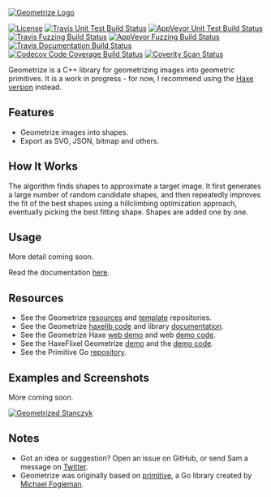 [![Geometrize Logo](https://github.com/Tw1ddle/geometrize-lib/blob/master/screenshots/geometrize_logo.gif?raw=true "Geometrize library logo animation")](https://github.com/Tw1ddle/geometrize-lib)

[![License](http://img.shields.io/:license-mit-blue.svg?style=flat-square)](https://github.com/Tw1ddle/geometrize-lib/blob/master/LICENSE)
[![Travis Unit Test Build Status](https://img.shields.io/travis/Tw1ddle/geometrize-lib-unit-tests.svg?style=flat-square)](https://travis-ci.org/Tw1ddle/geometrize-lib-unit-tests)
[![AppVeyor Unit Test Build Status](https://ci.appveyor.com/api/projects/status/github/Tw1ddle/geometrize-lib-unit-tests?branch=master&svg=true)](https://ci.appveyor.com/project/Tw1ddle/geometrize-lib-unit-tests)
[![Travis Fuzzing Build Status](https://img.shields.io/travis/Tw1ddle/geometrize-lib-fuzzing.svg?style=flat-square)](https://travis-ci.org/Tw1ddle/geometrize-lib-fuzzing)
[![AppVeyor Fuzzing Build Status](https://ci.appveyor.com/api/projects/status/26948orxo4ewtjrw?svg=true)](https://ci.appveyor.com/project/Tw1ddle/geometrize-lib-fuzzing)
[![Travis Documentation Build Status](https://img.shields.io/travis/Tw1ddle/geometrize-lib-docs.svg?style=flat-square)](https://travis-ci.org/Tw1ddle/geometrize-lib-docs)
[![Codecov Code Coverage Build Status](https://codecov.io/github/Tw1ddle/geometrize-lib-unit-tests/coverage.svg?branch=master)](https://codecov.io/github/Tw1ddle/geometrize-lib-unit-tests?branch=master)
[![Coverity Scan Status](https://scan.coverity.com/projects/12991/badge.svg)](https://scan.coverity.com/projects/geometrize)

Geometrize is a C++ library for geometrizing images into geometric primitives. It is a work in progress - for now, I recommend using the [Haxe version](https://github.com/Tw1ddle/geometrize-haxe) instead.

## Features

 * Geometrize images into shapes.
 * Export as SVG, JSON, bitmap and others.

## How It Works

The algorithm finds shapes to approximate a target image. It first generates a large number of random candidate shapes, and then repeatedly improves the fit of the best shapes using a hillclimbing optimization approach, eventually picking the best fitting shape. Shapes are added one by one.

## Usage

More detail coming soon.

Read the documentation [here](http://tw1ddle.github.io/geometrize-lib-docs/).

## Resources

* See the Geometrize [resources](https://github.com/Tw1ddle/geometrize-resources) and [template](https://github.com/Tw1ddle/geometrize-templates) repositories.
* See the Geometrize [haxelib code](https://github.com/Tw1ddle/geometrize-haxe) and library [documentation](http://tw1ddle.github.io/geometrize-haxe/).
* See the Geometrize Haxe [web demo](http://www.samcodes.co.uk/project/geometrize-haxe-web/) and web [demo code](https://github.com/Tw1ddle/geometrize-haxe-web/).
* See the HaxeFlixel Geometrize [demo](http://samcodes.co.uk/project/geometrize-haxe-flixel/) and the [demo code](https://github.com/Tw1ddle/geometrize-haxe-demo/).
* See the Primitive Go [repository](https://github.com/fogleman/primitive).

## Examples and Screenshots

More coming soon.

[![Geometrized Stanczyk](https://github.com/Tw1ddle/geometrize-lib/blob/master/screenshots/stanczyk.jpg?raw=true "Stanczyk - 250 rects and ellipses")](http://i.imgur.com/y2OJTYf.jpg)

## Notes
 * Got an idea or suggestion? Open an issue on GitHub, or send Sam a message on [Twitter](https://twitter.com/Sam_Twidale).
 * Geometrize was originally based on [primitive](https://github.com/fogleman/primitive), a Go library created by [Michael Fogleman](https://github.com/fogleman).